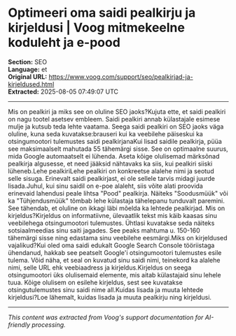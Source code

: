 # Optimeeri oma saidi pealkirju ja kirjeldusi | Voog mitmekeelne koduleht ja e-pood

**Section:** SEO  
**Language:** et  
**Original URL:** https://www.voog.com/support/seo/pealkirjad-ja-kirjeldused.html  
**Extracted:** 2025-08-05 07:49:07 UTC

---

Mis on pealkiri ja miks see on oluline SEO jaoks?Kujuta ette, et saidi pealkiri on nagu tootel asetsev embleem. Saidi pealkiri annab külastajale esimese mulje ja kutsub teda lehte vaatama. Seega saidi pealkiri on SEO jaoks väga oluline, kuna seda kuvatakse:brauseri kui ka veebilehe päiseskui ka otsingumootori tulemustes saidi pealkirjanaKui lisad saidile pealkirja, püüa see maksimaalselt mahutada 55 tähemärgi sisse. See on optimaalne suurus, mida Google automaatselt ei lühenda. Aseta kõige olulisemad märksõnad pealkirja algusesse, et need jääksid nähtavaks ka siis, kui pealkiri siiski lüheneb.Lehe pealkiriLehe pealkiri on konkreetse alalehe nimi ja seotud selle sisuga. Erinevalt saidi pealkirjast, ei ole sellele tarvis midagi juurde lisada.Juhul, kui sinu saidil on e-poe alaleht, siis võite alati proovida erinevaid lahendusi peale lihtsa "Pood" pealkirja. Näiteks "Soodusmüük" või ka "Tühjendusmüük" tõmbab lehe külastaja tähelepanu tunduvalt paremini. See tähendab, et oluline on ikkagi läbi mõelda ka lehtede pealkirjad.
Mis on kirjeldus?Kirjeldus on informatiivne, ülevaatlik tekst mis käib kaasas sinu veebilehega otsingumootori tulemustes. Ühtlasi kuvatakse seda näiteks sotsiaalmeedias sinu saiti jagades. See peaks mahtuma u. 150-160 tähemärgi sisse ning edastama sinu veebilehe eesmärgi.Miks on kirjeldused vajalikud?Kui oled oma saidi edukalt Google Search Console tööriistaga ühendanud, hakkab see peatselt Google'i otsingumootori tulemustes esile tulema. Võid näha, et seal on kuvatud sinu saidi nimi, teinekord ka alalehe nimi, selle URL ehk veebiaadress ja kirjeldus.Kirjeldus on seega otsingumootori üks olulisemaid elemente, mis aitab külastajaid sinu lehele tuua. Kõige olulisem on esilehe kirjeldus, sest see kuvatakse otsingutulemustes sinu saidi nime all.Kuidas lisada ja muuta lehtede kirjeldusi?Loe lähemalt, kuidas lisada ja muuta pealkirju ning kirjeldusi.

---

*This content was extracted from Voog's support documentation for AI-friendly processing.*
